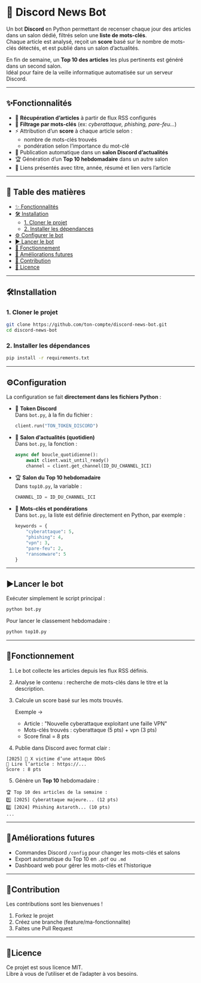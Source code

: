# 🤖 Discord News Bot

Un bot **Discord** en Python permettant de recenser chaque jour des articles dans un salon dédié, filtrés selon une **liste de mots-clés**.  
Chaque article est analysé, reçoit un **score** basé sur le nombre de mots-clés détectés, et est publié dans un salon d’actualités.  

En fin de semaine, un **Top 10 des articles** les plus pertinents est généré dans un second salon.  
Idéal pour faire de la veille informatique automatisée sur un serveur Discord.

---

## ✨Fonctionnalités

- 📡 **Récupération d’articles** à partir de flux RSS configurés  
- 📝 **Filtrage par mots-clés** (ex: *cyberattaque, phishing, pare-feu…*)  
- ⚡ Attribution d’un **score** à chaque article selon :  
  - nombre de mots-clés trouvés  
  - pondération selon l’importance du mot-clé  
- 📌 Publication automatique dans un **salon Discord d’actualités**  
- 🏆 Génération d’un **Top 10 hebdomadaire** dans un autre salon  
- 🎨 Liens présentés avec titre, année, résumé et lien vers l’article  

---

## 📑 Table des matières

- [✨ Fonctionnalités](#fonctionnalités)
- [🛠️ Installation](#installation)
  - [1. Cloner le projet](#1-cloner-le-projet)
  - [2. Installer les dépendances](#2-installer-les-dépendances)
- [⚙️ Configurer le bot](#configuration)
- [▶️ Lancer le bot](#lancer-le-bot)
- [🔎 Fonctionnement](#fonctionnement)
- [🚀 Améliorations futures](#améliorations-futures)
- [🤝 Contribution](#contribution)
- [📄 Licence](#licence)


---
## 🛠Installation

### 1. Cloner le projet
```bash
git clone https://github.com/ton-compte/discord-news-bot.git
cd discord-news-bot
```

### 2. Installer les dépendances

```bash
pip install -r requirements.txt
```

---

## ⚙Configuration

La configuration se fait **directement dans les fichiers Python** :

- 🔑 **Token Discord**  
  Dans `bot.py`, à la fin du fichier :  
  ```python
  client.run("TON_TOKEN_DISCORD")
  ```

- 📝 **Salon d’actualités (quotidien)**  
  Dans `bot.py`, la fonction :  
  ```python
  async def boucle_quotidienne():
      await client.wait_until_ready()
      channel = client.get_channel(ID_DU_CHANNEL_ICI)
  ```

- 🏆 **Salon du Top 10 hebdomadaire**  
  Dans `top10.py`, la variable :  
  ```python
  CHANNEL_ID = ID_DU_CHANNEL_ICI
  ```

- 🔎 **Mots-clés et pondérations**  
  Dans `bot.py`, la liste est définie directement en Python, par exemple :  
  ```python
  keywords = {
      "cyberattaque": 5,
      "phishing": 4,
      "vpn": 3,
      "pare-feu": 2,
      "ransomware": 5
  }
  ```

---

## ▶Lancer le bot

Exécuter simplement le script principal :

```bash
python bot.py
```

Pour lancer le classement hebdomadaire :

```bash
python top10.py
```

---

## 🔎Fonctionnement

1. Le bot collecte les articles depuis les flux RSS définis.  
2. Analyse le contenu : recherche de mots-clés dans le titre et la description.  
3. Calcule un score basé sur les mots trouvés.  

   Exemple →  

   - Article : "Nouvelle cyberattaque exploitant une faille VPN"  
   - Mots-clés trouvés : cyberattaque (5 pts) + vpn (3 pts)  
   - Score final = 8 pts  

4. Publie dans Discord avec format clair :  

```text
[2025] 🔹 X victime d’une attaque DDoS
🔗 Lire l’article : https://...
Score : 8 pts
```

5. Génère un **Top 10** hebdomadaire :  

```text
🏆 Top 10 des articles de la semaine :
1️⃣ [2025] Cyberattaque majeure... (12 pts)
2️⃣ [2024] Phishing Astaroth... (10 pts)
...
```

---

## 🚀Améliorations futures

- Commandes Discord `/config` pour changer les mots-clés et salons  
- Export automatique du Top 10 en `.pdf` ou `.md`  
- Dashboard web pour gérer les mots-clés et l’historique  

---

## 🤝Contribution

Les contributions sont les bienvenues !

1. Forkez le projet  
2. Créez une branche (feature/ma-fonctionnalite)  
3. Faites une Pull Request  

---

## 📄Licence

Ce projet est sous licence MIT.  
Libre à vous de l’utiliser et de l’adapter à vos besoins.
